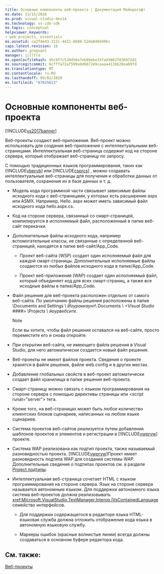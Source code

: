 ```yaml
---
title: Основные компоненты веб-проекта | Документация Майкрософт
ms.date: 11/15/2016
ms.prod: visual-studio-dev14
ms.technology: vs-ide-sdk
ms.topic: conceptual
helpviewer_keywords:
- web projects, essentials
ms.assetid: ca2f4e43-322c-4431-8680-52da846940bc
caps.latest.revision: 16
ms.author: gregvanl
manager: jillfra
ms.openlocfilehash: 95c9f7c530d50a7eb89ebe33fad3862f036972d1
ms.sourcegitcommit: 6cfffa72af599a9d667249caaaa411bb28ea69fd
ms.translationtype: MT
ms.contentlocale: ru-RU
ms.lasthandoff: 09/02/2020
ms.locfileid: "67825613"
---
```

# <a name="web-project-essentials"></a>Основные компоненты веб-проекта
[!INCLUDE[vs2017banner](../../includes/vs2017banner.md)]

Веб-проекты создают веб-приложения. Веб-проект можно использовать для создания веб-приложения с интеллектуальными веб-страницами. Интеллектуальная веб-страница содержит код на стороне сервера, который отображает веб-страницу по запросу.  
  
 С помощью традиционных языков программирования, таких как [!INCLUDE[vbprvb](../../includes/vbprvb-md.md)] или [!INCLUDE[csprcs](../../includes/csprcs-md.md)] , можно создавать интеллектуальные веб-страницы для получения и обработки данных от пользователя, сохранения их в базе данных и т. д.  
  
- Модель кода программной части связывает зависимые файлы исходного кода с веб-страницами, у которых есть расширение aspx или ASMX. Например, Hello. aspx может иметь зависимый файл исходного кода hello.aspx.cs.  
  
- Код на стороне сервера, связанный со смарт-страницей, компилируется в исполняемый файл, расположенный в папке веб-сайт перекачки.  
  
- Дополнительные файлы исходного кода, например вспомогательные классы, не связанные с определенной веб-страницей, находятся в папке веб-сайт/App_Code.  
  
  - Проект веб-сайта (WSP) создает один исполняемый файл для каждой смарт-страницы. Дополнительные исполняемые файлы создаются из любых файлов исходного кода в папке/App_Code.  

  - Проект веб-приложения (WAP) создает один исполняемый файл, который объединяет код для всех смарт-страниц, а также все исходные файлы в папке/App_Code.  
  
- Файл решения для веб-проекта расположен отдельно от самого веб-сайта. По умолчанию файлы решения расположены в папке \Documents and Settings \\ *Йоураккаунт*\ Documents \\ *\<Visual Studio ####>* \Projects \\ *йоурвебсите*.  
  
    > [!NOTE]
    > Если вы хотите, чтобы файл решения оставался на веб-сайте, просто переместите его и снова откройте.  
  
- При открытии веб-сайта, не имеющего файла решения в Visual Studio, для него автоматически создается новый файл решения.  
  
- Веб-проекты не имеют файлов проекта. Сведения о проекте хранятся в файле решения, файле web.config и в других местах.  
  
- Добавление глобальных свойств в веб-проект автоматически создает файл хранилища в папке решения веб-проекта.  
  
- Смарт-страницу можно связать с языком программирования на стороне сервера с помощью директивы страницы или \<script runat="server"> тега.  
  
- Кроме того, на веб-страницах может быть любое количество клиентских блоков сценариев, написанных на любом языке сценариев.  
  
- Система проектов веб-сайтов реализуется путем добавления шаблонов проектов и элементов и регистрации в [!INCLUDE[vwprvw](../../includes/vwprvw-md.md)] проекте.  
  
- Система WAP реализована как подтип проекта, также называемый разновидностью проекта. [!INCLUDE[vwprvw](../../includes/vwprvw-md.md)]Проект имеет разновидность подтипа WAP для создания системы WAP. Дополнительные сведения о подтипах проектов см. в разделе [Project подтипы](../../extensibility/internals/project-subtypes.md).  
  
- Интеллектуальная веб-страница сочетает HTML с языком программирования на стороне сервера. Язык на стороне сервера называется автономным языком. Для поддержки автономного языка система веб-проектов должна реализовывать <xref:Microsoft.VisualStudio.TextManager.Interop.IVsContainedLanguage> семейство интерфейсов.  
  
  - Для поддержки содержащегося в редакторе языка HTML-языковая служба должна отложить отображение кода языка в автономную языковую службу.  

  - Маркеры ошибок (красные волнистые линии) всегда должны создаваться в основном буфере редактора кода.  
  
## <a name="see-also"></a>См. также:  
 [Веб-проекты](../../extensibility/internals/web-projects.md)
